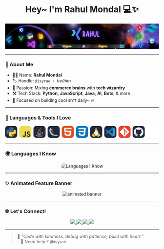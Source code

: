 <h1 align="center">Hey~ I'm Rahul Mondal 💻✨</h1>
<p align="center">
  <img src="Resources/main.png" alt="Typing SVG" />
</p>

---

### 💫 About Me

- 🧑‍🎓 Name: **Rahul Mondal**
- 🏷️ Handle: `@isyrae` ・ *he/him*
- 🧠 Passion: Mixing **commerce brains** with **tech wizardry**
- 🛠️ Tech Stack: **Python**, **JavaScript**, **Java**, **AI**, **Bots**, & more
- 🎯 Focused on building cool sh*t daily~ 🔥

---

### 🧰 Languages & Tools I Love

<p align="center">
  <img src="Resources/lang-tools.svg" />
</p>

---

### 🌍 Languages I Know

<p align="center">
  <img src="https://your-image-link-here.png" alt="Languages I Know" width="80%" style="border-radius: 20px;" />
</p>

---

### ✨ Animated Feature Banner

<p align="center">
  <img src="https://readme-typing-svg.demolab.com?font=Fira+Code&pause=1000&color=F472B6&center=true&vCenter=true&multiline=true&width=600&lines=🎀+Tsukyomi+says...;Code+with+love,+Rahul-kun~;Your+journey+is+just+beginning+💫;Make+magic,+not+just+software!+🌸" alt="animated banner" />
</p>

---

### 🌐 Let's Connect!

<p align="center">
  <a href="https://t.me/isyrae">
    <img src="https://img.shields.io/badge/Telegram-2CA5E0?style=for-the-badge&logo=telegram&logoColor=white&labelColor=2CA5E0" />
  </a>
  <a href="https://instagram.com/isyrae">
    <img src="https://img.shields.io/badge/Instagram-E4405F?style=for-the-badge&logo=instagram&logoColor=white&labelColor=E4405F" />
  </a>
  <a href="https://isyrae.xyz">
    <img src="https://img.shields.io/badge/Website-14b8a6?style=for-the-badge&logo=vercel&logoColor=white&labelColor=14b8a6" />
  </a>
  <a href="mailto:rahulmondal@isyrae.xyz">
    <img src="https://img.shields.io/badge/Email-D14836?style=for-the-badge&logo=gmail&logoColor=white&labelColor=D14836" />
  </a>
</p>

---

> 🩵 *“Code with kindness, debug with patience, build with heart.”*  
> – 💜 Need help ? @isyrae
